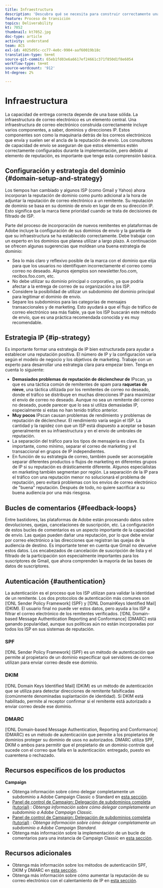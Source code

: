 ```yaml
---
title: Infraestructura
description: 'Descubra qué se necesita para construir correctamente una infraestructura de correo electrónico. '
feature: Proceso de transición
topics: Deliverability
kt: 7052
thumbnail: kt7052.jpg
doc-type: article
activity: understand
team: ACS
exl-id: 4025d95c-cc77-4e0c-9904-aaf60019b18c
translation-type: tm+mt
source-git-commit: 65eb1fd03e6a6617ef24661c371f850d1f8e6054
workflow-type: tm+mt
source-wordcount: '912'
ht-degree: 2%

---
```


# Infraestructura

La capacidad de entrega correcta depende de una base sólida. La infraestructura de correo electrónico es un elemento central. Una infraestructura de correo electrónico construida correctamente incluye varios componentes, a saber, dominios y direcciones IP. Estos componentes son como la maquinaria detrás de los correos electrónicos que envía y suelen ser el ancla de la reputación de envío. Los consultores de capacidad de envío se aseguran de que estos elementos estén correctamente configurados durante la implementación, pero debido al elemento de reputación, es importante que tenga esta comprensión básica.

## Configuración y estrategia del dominio {#domain-setup-and-strategy}

Los tiempos han cambiado y algunos ISP (como Gmail y Yahoo) ahora incorporan la reputación de dominio como punto adicional a la hora de adjuntar la reputación de correo electrónico a un remitente. Su reputación de dominio se basa en su dominio de envío en lugar de en su dirección IP. Esto significa que la marca tiene prioridad cuando se trata de decisiones de filtrado de ISP.

Parte del proceso de incorporación de nuevos remitentes en plataformas de Adobe incluye la configuración de sus dominios de envío y la garantía de que su infraestructura se ha establecido correctamente. Debe trabajar con un experto en los dominios que planea utilizar a largo plazo. A continuación se ofrecen algunas sugerencias que moldean una buena estrategia de dominio:

* Sea lo más claro y reflexivo posible de la marca con el dominio que elija para que los usuarios no identifiquen incorrectamente el correo como correo no deseado. Algunos ejemplos son newsletter.foo.com, recibos.foo.com, etc.
* No debe utilizar su dominio principal o corporativo, ya que podría afectar a la entrega de correo de su organización a los ISP.
* Considere la posibilidad de utilizar un subdominio del dominio principal para legitimar el dominio de envío.
* Separe los subdominios para las categorías de mensajes transaccionales y de marketing. Esto ayudará a que el flujo de tráfico de correo electrónico sea más fiable, ya que los ISP buscarán este método de envío, que es una práctica recomendada conocida y es muy recomendable.

## Estrategia IP {#ip-strategy}

Es importante formar una estrategia de IP bien estructurada para ayudar a establecer una reputación positiva. El número de IP y la configuración varía según el modelo de negocio y los objetivos de marketing. Trabaje con un experto para desarrollar una estrategia clara para empezar bien. Tenga en cuenta lo siguiente:

* **Demasiados problemas de reputación de déclencheur de** IPscan, ya que es una táctica común de remitentes de spam para  **raquetas de nieve**, una táctica utilizada por los remitentes de correo no deseado, donde el tráfico se distribuye en muchas direcciones IP para maximizar el envío de correo no deseado. Aunque no sea un remitente del correo no deseado, puede parecer que lo sea si utiliza demasiadas IP, especialmente si estas no han tenido tráfico anterior.
* **Muy pocos** IPscan causan problemas de rendimiento y problemas de reputación de déclencheur. El rendimiento varía según el ISP. La cantidad y la rapidez con que un ISP está dispuesto a aceptar se basan generalmente en su infraestructura y en el envío de umbrales de reputación.
* La separación del tráfico para los tipos de mensajería es clave. Es importante, como mínimo, separar el correo de marketing y el transaccional en grupos de IP independientes.
* En función de su estrategia de correo, también puede ser aconsejable separar diferentes productos o flujos de marketing en diferentes grupos de IP si su reputación es drásticamente diferente. Algunos especialistas en marketing también segmentan por región. La separación de la IP para el tráfico con una reputación menor no solucionará el problema de reputación, pero evitará problemas con los envíos de correo electrónico de &quot;buena&quot; reputación. Después de todo, no quiere sacrificar a su buena audiencia por una más riesgosa.

## Bucles de comentarios {#feedback-loops}

Entre bastidores, las plataformas de Adobe están procesando datos sobre devoluciones, quejas, cancelaciones de suscripción, etc. La configuración de estos bucles de comentarios es un aspecto importante de la capacidad de envío. Las quejas pueden dañar una reputación, por lo que debe enviar por correo electrónico a las direcciones que registran las quejas de la audiencia de destino. Es importante tener en cuenta que Gmail no devuelve estos datos. Los encabezados de cancelación de suscripción de lista y el filtrado de la participación son especialmente importantes para los suscriptores de Gmail, que ahora comprenden la mayoría de las bases de datos de suscriptores.

## Autenticación {#authentication}

La autenticación es el proceso que los ISP utilizan para validar la identidad de un remitente. Los dos protocolos de autenticación más comunes son [!DNL Sender Policy Framework] (SPF) y [!DNL DomainKeys Identified Mail] (DKIM). El usuario final no puede ver estos datos, pero ayuda a los ISP a filtrar el correo electrónico de los remitentes verificados. [!DNL Domain-based Message Authentication Reporting and Conformance] (DMARC) está ganando popularidad, aunque sus políticas aún no están incorporadas por todos los ISP en sus sistemas de reputación.

### SPF

[!DNL Sender Policy Framework] (SPF) es un método de autenticación que permite al propietario de un dominio especificar qué servidores de correo utilizan para enviar correo desde ese dominio.

### DKIM

[!DNL Domain Keys Identified Mail] (DKIM) es un método de autenticación que se utiliza para detectar direcciones de remitente falsificadas (comúnmente denominadas suplantación de identidad). Si DKIM está habilitado, permite al receptor confirmar si el remitente está autorizado a enviar correo desde ese dominio.

### DMARC

[!DNL Domain-based Message Authentication, Reporting and Conformance] (DMARC) es un método de autenticación que permite a los propietarios de dominios proteger su dominio de usos no autorizados. DMARC utiliza SPF, DKIM o ambos para permitir que el propietario de un dominio controle qué sucede con el correo que falla en la autenticación: entregado, puesto en cuarentena o rechazado.

## Recursos específicos de los productos

**Campaign**

* Obtenga información sobre cómo delegar completamente un subdominio a Adobe Campaign Classic o Standard en [esta sección](/help/additional-resources/ac-domain-name-setup.md).
* [Panel de control de Campaign: Delegación de subdominios completa (tutorial)](https://experienceleague.adobe.com/docs/campaign-classic-learn/control-panel/subdomains-and-certificates/subdomain-delegation.html) :  *Obtenga información sobre cómo delegar completamente un subdominio a Adobe Campaign Classic.*
* [Panel de control de Campaign: Delegación de subdominios completa (tutorial)](https://experienceleague.adobe.com/docs/campaign-standard-learn/control-panel/subdomains-and-certificates/subdomain-delegation.html) :  *Obtenga información sobre cómo delegar completamente un subdominio a Adobe Campaign Standard.*
* Obtenga más información sobre la implementación de un bucle de comentarios para una instancia de Campaign Classic en [esta sección](/help/additional-resources/acc-technical-recommendations.md#feedback-loop-acc).

## Recursos adicionales

* Obtenga más información sobre los métodos de autenticación SPF, DKIM y DMARC en [esta sección](/help/additional-resources/authentication.md).
* Obtenga más información sobre cómo aumentar la reputación de su correo electrónico con el calentamiento de IP en [esta sección](/help/additional-resources/increase-reputation-with-ip-warming.md).
